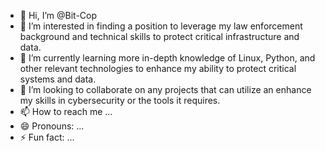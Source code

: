 - 👋 Hi, I’m @Bit-Cop
- 👀 I’m interested in finding a position to leverage my law enforcement background and technical skills to protect critical infrastructure and data.
- 🌱 I’m currently learning more in-depth knowledge of Linux, Python, and other relevant technologies to enhance my ability to protect critical systems and data.
- 💞️ I’m looking to collaborate on any projects that can utilize an enhance my skills in cybersecurity or the tools it requires.
- 📫 How to reach me ...
- 😄 Pronouns: ...
- ⚡ Fun fact: ...

<!---
Bit-Cop/Bit-Cop is a ✨ special ✨ repository because its `README.md` (this file) appears on your GitHub profile.
You can click the Preview link to take a look at your changes.
--->
